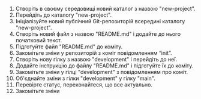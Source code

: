 1. Створіть в своєму середовищі новий каталог з назвою "new-project".
2. Перейдіть до каталогу "new-project".
3. Ініціалізуйте новий публічний Git-репозиторій всередині каталогу "new-project".
4. Створіть новий файл з назвою "README.md" і додайте до нього початковий текст.
5. Підготуйте файл "README.md" до коміту.
6. Закомітьте зміни у репозиторій з коміт повідомленням “init”.
7. Створіть нову гілку з назвою "development" і перейдіть до неї.
8. Додайте інструкцію до файлу "README.md" і підготуйте їх до коміту.
9. Закомітьте зміни у гілці "development" з повідомленням про коміт.
10. Об'єднайте зміни з гілки "development" у гілку "main".
11. Перевірте статус, переконайтеся, що все актуально.
12. Закомітьте зміни